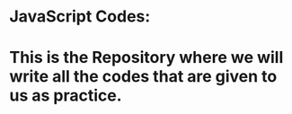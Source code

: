 # JavaScript Codes:

# This is the Repository where we will write all the codes that are given to us as practice.